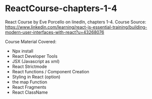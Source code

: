# ReactCourse-chapters-1-4
React Course by Eve Porcello on linedIn, chapters 1-4.
Course Source: https://www.linkedin.com/learning/react-js-essential-training/building-modern-user-interfaces-with-react?u=43268076

Course Material Covered:

- Npx install
- React Developer Tools
- JSX (Javascript as xml)
- React Strictmode
- React functions / Component Creation
- Styling in React (option)
- the map Function
- React Fragments
- React ClassName
